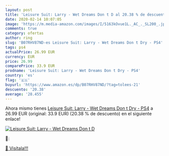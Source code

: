 ```yaml
---
layout: post
title: 'Leisure Suit: Larry - Wet Dreams Don t D al 20.38 % de descuento'
date: 2020-02-14 10:07:05
image: 'https://m.media-amazon.com/images/I/5163kOvue1L._AC_._SL200_.jpg'
comments: true
category: ofertas
author: ring
slug: 'B07RHV87ND-es Leisure Suit: Larry - Wet Dreams Don t Dry - PS4'
tags: ps4
actualPrice: 26.99 EUR
currency: EUR
price: 26.99
comparePrice: 33.9 EUR
prodname: 'Leisure Suit: Larry - Wet Dreams Don t Dry - PS4'
country: 'es'
flag: '🇪🇸'
buyurl: 'https://www.amazon.es/dp/B07RHV87ND/?tag=tolees-21'
descuento: '20.38'
average: '28.455'
---
```


Ahora mismo tienes [Leisure Suit: Larry - Wet Dreams Don t Dry - PS4](https://www.amazon.es/dp/B07RHV87ND/?tag=tolees-21) a 26.99 EUR (original: 33.9 EUR) (20.38 %  de descuento) en el siguiente enlace!

[![Leisure Suit: Larry - Wet Dreams Don t D](https://m.media-amazon.com/images/I/5163kOvue1L._AC_._SL200_.jpg)](https://www.amazon.es/dp/B07RHV87ND/?tag=tolees-21)

🔎:


[🛒 Visítala!!!](https://www.amazon.es/dp/B07RHV87ND/?tag=tolees-21)
